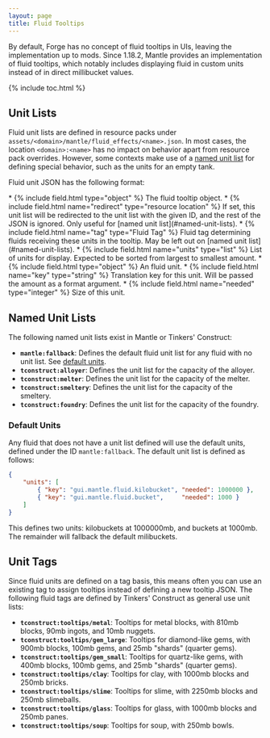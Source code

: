 ```yaml
---
layout: page
title: Fluid Tooltips
---
```

By default, Forge has no concept of fluid tooltips in UIs, leaving the implementation up to mods. Since 1.18.2, Mantle provides an implementation of fluid tooltips, which notably includes displaying fluid in custom units instead of in direct millibucket values.

{% include toc.html %}

## Unit Lists

Fluid unit lists are defined in resource packs under `assets/<domain>/mantle/fluid_effects/<name>.json`. In most cases, the location `<domain>:<name>` has no impact on behavior apart from resource pack overrides. However, some contexts make use of a [named unit list](#named-unit-lists) for defining special behavior, such as the units for an empty tank.

Fluid unit JSON has the following format:

<div class="treeview" markdown=1>
* {% include field.html type="object" %} The fluid tooltip object.
    * {% include field.html name="redirect" type="resource location" %} If set, this unit list will be redirected to the unit list with the given ID, and the rest of the JSON is ignored. Only useful for [named unit list](#named-unit-lists).
    * {% include field.html name="tag" type="Fluid Tag" %} Fluid tag determining fluids receiving these units in the tooltip. May be left out on [named unit list](#named-unit-lists).
    * {% include field.html name="units" type="list" %} List of units for display. Expected to be sorted from largest to smallest amount.
        * {% include field.html type="object" %} An fluid unit.
            * {% include field.html name="key" type="string" %} Translation key for this unit. Will be passed the amount as a format argument.
            * {% include field.html name="needed" type="integer" %} Size of this unit.
</div>

## Named Unit Lists

The following named unit lists exist in Mantle or Tinkers' Construct:

* **`mantle:fallback`**: Defines the default fluid unit list for any fluid with no unit list. See [default units](#default-units).
* **`tconstruct:alloyer`**: Defines the unit list for the capacity of the alloyer.
* **`tconstruct:melter`**: Defines the unit list for the capacity of the melter.
* **`tconstruct:smeltery`**: Defines the unit list for the capacity of the smeltery.
* **`tconstruct:foundry`**: Defines the unit list for the capacity of the foundry.

### Default Units

Any fluid that does not have a unit list defined will use the default units, defined under the ID `mantle:fallback`. The default unit list is defined as follows:

```json
{
    "units": [
        { "key": "gui.mantle.fluid.kilobucket", "needed": 1000000 },
        { "key": "gui.mantle.fluid.bucket",     "needed": 1000 }
    ]
}
```
This defines two units: kilobuckets at 1000000mb, and buckets at 1000mb. The remainder will fallback the default milibuckets.

## Unit Tags

Since fluid units are defined on a tag basis, this means often you can use an existing tag to assign tooltips instead of defining a new tooltip JSON. The following fluid tags are defined by Tinkers' Construct as general use unit lists:

* **`tconstruct:tooltips/metal`**: Tooltips for metal blocks, with 810mb blocks, 90mb ingots, and 10mb nuggets.
* **`tconstruct:tooltips/gem_large`**: Tooltips for diamond-like gems, with 900mb blocks, 100mb gems, and 25mb "shards" (quarter gems).
* **`tconstruct:tooltips/gem_small`**: Tooltips for quartz-like gems, with 400mb blocks, 100mb gems, and 25mb "shards" (quarter gems).
* **`tconstruct:tooltips/clay`**: Tooltips for clay, with 1000mb blocks and 250mb bricks.
* **`tconstruct:tooltips/slime`**: Tooltips for slime, with 2250mb blocks and 250mb slimeballs.
* **`tconstruct:tooltips/glass`**: Tooltips for glass, with 1000mb blocks and 250mb panes.
* **`tconstruct:tooltips/soup`**: Tooltips for soup, with 250mb bowls.
